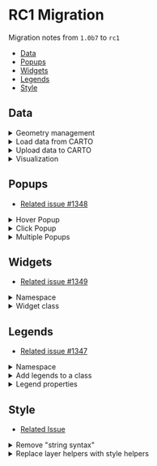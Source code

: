 # RC1 Migration

Migration notes from `1.0b7` to `rc1`

* [Data](#Data)
* [Popups](#Popups)
* [Widgets](#Widgets)
* [Legends](#Legends)
* [Style](#Style)

## Data

<details><summary>Geometry management</summary>
<p>

* From:

```python
from cartoframes import CartoDataFrame

cdf = CartoDataFrame(df, geometry='the_geom')
```

* To:

```python
from geopandas import GeoDataFrame
from cartoframes.utils import decode_geometry

gdf = GeoDataFrame(df, geometry=decode_geometry(df['the_geom']))
```

* From:

```python
from cartoframes import CartoDataFrame

cdf = CartoDataFrame(df)
cdf.set_geometry_from_xy('lng', 'lat', inplace=True)
```

* To:

```python
from geopandas import GeoDataFrame, points_from_xy

gdf = GeoDataFrame(df, geometry=points_from_xy(df['lng'], df['lat']))
```

</p>
</details>


<details><summary>Load data from CARTO</summary>
<p>

* From:

```python
from cartoframes import CartoDataFrame

cdf = CartoDataFrame.from_carto('global_power_plants', limit=100)
```

* To (as we already could):

```python
from cartoframes import read_carto

gdf = read_carto('global_power_plants', limit=100)
```

</p>
</details>


<details><summary>Upload data to CARTO</summary>
<p>

* From:

```python
cdf.to_carto(
    table_name='global_power_plants',
    if_exists='replace'
)
```

* To (as we already could):

```python
from cartoframes import to_carto

to_carto(
    gdf,
    table_name='global_power_plants',
    if_exists='replace'
)
```

</p>
</details>


<details><summary>Visualization</summary>
<p>

* From:

```python
cdf.viz()
```

* To (as we already could):

```python
from cartoframes.viz import Map, Layer

Map(Layer(gdf))

# or Layer(gdf)
```

</p>
</details>

## Popups

* [Related issue #1348](https://github.com/CartoDB/cartoframes/issues/1348)

<details><summary>Hover Popup</summary>
<p>

Simple hover popup, now `hover_popup` is a Layer parameter that contains an array of `popup_element`

* From:

```python
from cartoframes.viz import Layer

Layer(
    'populated_places'
    popup={
        'hover': '$name'
    }
)
```

* To:

```python
from cartoframes.viz import Layer, popup_element

Layer(
    'populated_places',
    popup_hover=[
        popup_element('name')
    ]
)
```
</p>
</details>

<details><summary>Click Popup</summary>
<p>

Click popup with two values, now `click_popup` is also a Layer parameter that contains an array of `popup_element`

* From:

```python
from cartoframes.viz import Layer

Layer(
    'populated_places'
    popup={
        'click': ['$name', '$pop_max']
    }
)
```

* To:

```python
from cartoframes.viz import Layer, popup_element

Layer(
    'populated_places',
    popup_click=[
        popup_element('name'),
        popup_element('pop_max')
    ]
)
```
</p>
</details>

<details><summary>Multiple Popups</summary>
<p>

Multiple popups with custom titles

* From:

```python
from cartoframes.viz import Layer

Layer(
    'populated_places'
    popup={
        'click': [{
            'value': '$name',
            'title': 'Name'
        }, {
            'value': '$pop_max',
            'title': 'Pop Max'
        }],
        'hover': [{
            'value': '$name',
            'title': 'Name'
        }]
    }
)
```

* To:

```python
from cartoframes.viz import Layer, popup_element

Layer(
    'populated_places',
    popup_hover=[
        popup_element('name', title='Name'),
    ],
    popup_click=[
        popup_element('name', title='Name'),
        popup_element('pop_max', title='Pop Max')
    ]
)
```
</p>
</details>

## Widgets

* [Related issue #1349](https://github.com/CartoDB/cartoframes/issues/1349)

<details><summary>Namespace</summary>
<p>

* From:

```python
from cartoframes.viz.widgets import formula_widget
```

* To:

```python
from cartoframes.viz import formula_widget
```

</p>
</details>

<details><summary>Widget class</summary>
<p>

* Don't create widgets through the `Widget` class anymore, extend the built-in widgets

</p>
</details>

## Legends

* [Related issue #1347](https://github.com/CartoDB/cartoframes/issues/1347)

<details><summary>Namespace</summary>
<p>

* From:

```python
from cartoframes.viz import Legend
```

* To:

```python
from cartoframes.viz import color_bins_legend
```

</p>
</details>

<details><summary>Add legends to a class</summary>
<p>

* Don't create widgets through the `Legend` class anymore, extend the built-in legends
* `legend` parameter in Layer now is `legends` (plural)


* From:

```python
from cartoframes.viz import Map, Layer, Legend
Map(
  Layer(
    'table_name',
    style='...',
    legend=Legend('color-bins', title='Legend Title')
  )
)
```

* To:


```python
from cartoframes.viz import Map, Layer, color_bins_legend, color_bins_style
Map(
  Layer(
    'table_name',
    style=color_bins_style('column_name'),
    legends=color_bins_legend(title='Legend Title')
  )
)
```

Using multiple legends:

```python
from cartoframes.viz import Map, Layer, color_bins_style, color_bins_legend, color_continuous_legend
Map(
  Layer(
    'table_name',
    style=color_bins_style('column_name')
    legends=[
      color_bins_legend(title='Legend Title 1'),
      color_continuous_legend(title='Legend Title 2')
    ]
  )
)
```
</p>
</details>

<details><summary>Legend properties</summary>
<p>

Available properties for legends are changed to:

* "color" -> "color"
* "strokeColor" -> "stroke-color"
* "width" -> "size"
* "strokeWidth" -> "stroke-width"

* From:

```python
from cartoframes.viz import Map, Layer, Legend
Map(
  Layer(
    'table_name',
    style='...',
    legend=Legend('color-category', title='Legend Title', prop='strokeColor')
  )
)
```

* To:

```python
from cartoframes.viz import color_category_style, color_category_legend
Map(
  Layer(
    'table_name',
    style=color_category_style('column_name'),
    legends=color_category_legend('color-bins', title='Legend Title', prop='stroke-color')
  )
)
```
</p>
</details>

## Style

* [Related Issue](https://github.com/CartoDB/cartoframes/issues/1345)

<details><summary>Remove "string syntax"</summary>
<p>

Replace CARTO VL style syntax by using style helpers.

* From:

```python
from cartoframes.viz import Map, Layer, Style

Map(
  Layer(
    'table_name',
    style='color: blue strokeColor: white'
  )
)
```

* To:

```python
from cartoframes.viz import Map, Layer, basic_style

Map(
  Layer(
    'table_name',
    style=basic_style(color='blue', stroke_color='white')
  )
)
```

</p>
</details>

<details><summary>Replace layer helpers with style helpers</summary>
<p>

* From:

```python
from cartoframes.viz.helpers import size_category_layer

size_category_layer('roads', 'type', 'Roads sized by category')
```

* To:

```python
from cartoframes.viz import Layer, size_category_style

Layer('roads', size_category_style('type'), legends=size_category_style(title='Roads sized by category'))
```

</p>
</details>
